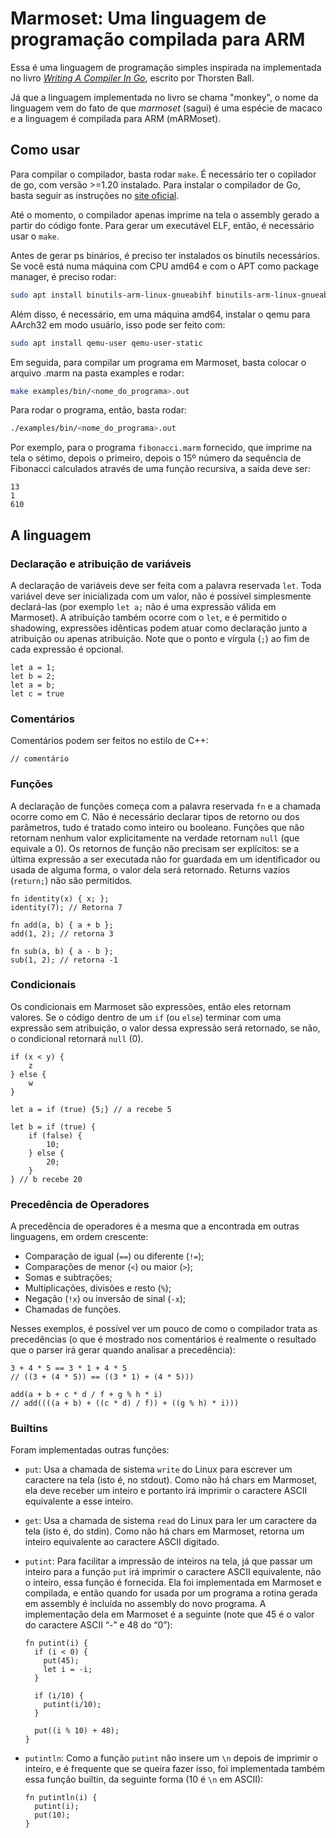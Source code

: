 # Marmoset: Uma linguagem de programação compilada para ARM

Essa é uma linguagem de programação simples inspirada na implementada no livro [_Writing A Compiler In Go_](https://compilerbook.com/), escrito por Thorsten Ball.

Já que a linguagem implementada no livro se chama "monkey", o nome da linguagem vem do fato de que _marmoset_ (sagui) é uma espécie de macaco e a linguagem é compilada para ARM (mARMoset).

## Como usar

Para compilar o compilador, basta rodar `make`. É necessário ter o copilador de go, com versão >=1.20 instalado. Para instalar o compilador de Go, basta seguir as instruções no [site oficial](https://go.dev/doc/install).

Até o momento, o compilador apenas imprime na tela o assembly gerado a partir do código fonte. Para gerar um executável ELF, então, é necessário usar o `make`.

Antes de gerar ps binários, é preciso ter instalados os binutils necessários. Se você está numa máquina com CPU amd64 e com o APT como package manager, é preciso rodar:

```bash
sudo apt install binutils-arm-linux-gnueabihf binutils-arm-linux-gnueabihf-dbg
```

Além disso, é necessário, em uma máquina amd64, instalar o qemu para AArch32 em modo usuário, isso pode ser feito com:

```bash
sudo apt install qemu-user qemu-user-static
```

Em seguida, para compilar um programa em Marmoset, basta colocar o arquivo .marm na pasta examples e rodar:

```bash
make examples/bin/<nome_do_programa>.out
```

Para rodar o programa, então, basta rodar:

```bash
./examples/bin/<nome_do_programa>.out
```

Por exemplo, para o programa `fibonacci.marm` fornecido, que imprime na tela o sétimo, depois o primeiro, depois o 15º número da sequência de Fibonacci calculados através de uma função recursiva, a saída deve ser:

```
13
1
610
```

## A linguagem

### Declaração e atribuição de variáveis

A declaração de variáveis deve ser feita com a palavra reservada `let`. Toda variável deve ser inicializada com um valor, não é possível simplesmente declará-las (por exemplo `let a;` não é uma expressão válida em Marmoset). A atribuição também ocorre com o `let`, e é permitido o shadowing, expressões idênticas podem atuar como declaração junto a atribuição ou apenas atribuição. Note que o ponto e vírgula (`;`) ao fim de cada expressão é opcional.

```
let a = 1; 
let b = 2;
let a = b;
let c = true
```

### Comentários

Comentários podem ser feitos no estilo de C++:

```
// comentário
```

### Funções

A declaração de funções começa com a palavra reservada `fn` e a chamada ocorre como em C. Não é necessário declarar tipos de retorno ou dos parâmetros, tudo é tratado como inteiro ou booleano. Funções que não retornam nenhum valor explicitamente na verdade retornam `null` (que equivale a 0). Os retornos de função não precisam ser explícitos: se a última expressão a ser executada não for guardada em um identificador ou usada de alguma forma, o valor dela será retornado. Returns vazios (`return;`) não são permitidos.

```
fn identity(x) { x; }; 
identity(7); // Retorna 7

fn add(a, b) { a + b }; 
add(1, 2); // retorna 3

fn sub(a, b) { a - b }; 
sub(1, 2); // retorna -1
```

### Condicionais

Os condicionais em Marmoset são expressões, então eles retornam valores. Se o código dentro de um `if` (ou `else`) terminar com uma expressão sem atribuição, o valor dessa expressão será retornado, se não, o condicional retornará `null` (0).

```
if (x < y) { 
    z 
} else { 
    w 
}
	
let a = if (true) {5;} // a recebe 5

let b = if (true) {
	if (false) {
		10;
	} else {
		20;
	}
} // b recebe 20
```

### Precedência de Operadores

A precedência de operadores é a mesma que a encontrada em outras linguagens, em ordem crescente:
  * Comparação de igual (`==`) ou diferente (`!=`);
  * Comparações de menor (`<`) ou maior (`>`);
  * Somas e subtrações;
  * Multiplicações, divisões e resto (`%`);
  * Negação (`!x`) ou inversão de sinal (`-x`);
  * Chamadas de funções.

Nesses exemplos, é possível ver um pouco de como o compilador trata as precedências (o que é mostrado nos comentários é realmente o resultado que o parser irá gerar quando analisar a precedência):

```
3 + 4 * 5 == 3 * 1 + 4 * 5 
// ((3 + (4 * 5)) == ((3 * 1) + (4 * 5)))

add(a + b + c * d / f + g % h * i)
// add((((a + b) + ((c * d) / f)) + ((g % h) * i)))
```

### Builtins

Foram implementadas outras funções:

* `put`: Usa a chamada de sistema `write` do Linux para escrever um caractere na tela (isto é, no stdout). Como não há chars em Marmoset, ela deve receber um inteiro e portanto irá imprimir o caractere ASCII equivalente a esse inteiro.
* `get`: Usa a chamada de sistema `read` do Linux para ler um caractere da tela (isto é, do stdin). Como não há chars em Marmoset, retorna um inteiro equivalente ao caractere ASCII digitado.
* `putint`: Para facilitar a impressão de inteiros na tela, já que passar um inteiro para a função `put` irá imprimir o caractere ASCII equivalente, não o inteiro, essa função é fornecida. Ela foi implementada em Marmoset e compilada, e então quando for usada por um programa a rotina gerada em assembly é incluída no assembly do novo programa. A implementação dela em Marmoset é a seguinte (note que 45 é o valor do caractere ASCII “-” e 48 do “0”):

  ```
  fn putint(i) {
    if (i < 0) {
      put(45);
      let i = -i;
    }

    if (i/10) {
      putint(i/10);
    }

    put((i % 10) + 48);
  }
  ```

* `putintln`: Como a função `putint` não insere um `\n` depois de imprimir o inteiro, e é frequente que se queira fazer isso, foi implementada também essa função builtin, da seguinte forma (10 é `\n` em ASCII):

  ```
  fn putintln(i) {
    putint(i);
    put(10);
  }
  ```


<!-- BNF draft:
<identifier>      ::= (([a-z] | [A-Z])+ ([a-z] | [A-Z] | [0-9])*)
<integer>         ::= [0-9]+
<boolean>         ::= "true" | "false"
<spaces>          ::= " "+
<optional_spaces> ::= " "*


<expression>      ::= <optional_spaces> (<integer> | <boolean> | <identifier> | <fn_call>) <optional_spaces>
<expression_list> ::= <expression>* | ((<expression> "," <optional_spaces>)* <expression>)*
<fn_call>         ::= <identifier> <optional_spaces> "(" <expression_list> ")"


<let_statement>   ::= "let" <spaces> <identifier> <optional_spaces> "=" <expression> ";"*


<parameter_list>  ::=  <identifier>* | ((<identifier> "," <optional_spaces>)* <identifier>)*
<fn_statement>    ::=  "fn" <spaces> <identifier> <optional_spaces> "(" <parameter_list> ")" <optional_spaces>  "{" <optional_spaces> "}"

<statement>       ::= (<let_statement> | <fn_statement>) ";"*

 -->